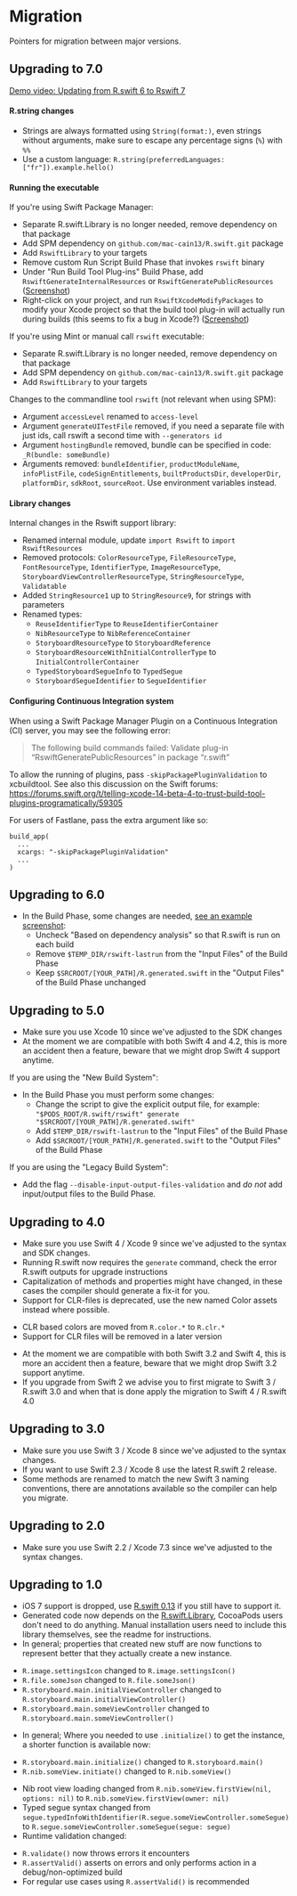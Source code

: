 # Migration

Pointers for migration between major versions.

## Upgrading to 7.0

[Demo video: Updating from R.swift 6 to Rswift 7](https://www.youtube.com/watch?v=icihJ_hin3I)

#### R.string changes
 - Strings are always formatted using `String(format:)`, even strings without arguments, make sure to escape any percentage signs (`%`) with `%%`
 - Use a custom language: `R.string(preferredLanguages: ["fr"]).example.hello()`

#### Running the executable

If you're using Swift Package Manager:
 - Separate R.swift.Library is no longer needed, remove dependency on that package
 - Add SPM dependency on `github.com/mac-cain13/R.swift.git` package
 - Add `RswiftLibrary` to your targets
 - Remove custom Run Script Build Phase that invokes `rswift` binary
 - Under "Run Build Tool Plug-ins" Build Phase, add `RswiftGenerateInternalResources` or `RswiftGeneratePublicResources` ([Screenshot](Images/RunBuildToolPluginsRswift.png))
 - Right-click on your project, and run `RswiftXcodeModifyPackages` to modify your Xcode project so that the build tool plug-in will actually run during builds (this seems to fix a bug in Xcode?) ([Screenshot](Images/RunXcodeModifyPackages.png))

If you're using Mint or manual call `rswift` executable:
 - Separate R.swift.Library is no longer needed, remove dependency on that package
 - Add SPM dependency on `github.com/mac-cain13/R.swift.git` package
 - Add `RswiftLibrary` to your targets

Changes to the commandline tool `rswift` (not relevant when using SPM):
 - Argument `accessLevel` renamed to `access-level`
 - Argument `generateUITestFile` removed, if you need a separate file with just ids, call rswift a second time with `--generators id`
 - Argument `hostingBundle` removed, bundle can be specified in code: `_R(bundle: someBundle)`
 - Arguments removed: `bundleIdentifier`, `productModuleName`, `infoPlistFile`, `codeSignEntitlements`, `builtProductsDir`, `developerDir`, `platformDir`, `sdkRoot`, `sourceRoot`. Use environment variables instead.

#### Library changes

Internal changes in the Rswift support library:
 - Renamed internal module, update `import Rswift` to `import RswiftResources`
 - Removed protocols: `ColorResourceType`, `FileResourceType`, `FontResourceType`, `IdentifierType`, `ImageResourceType`, `StoryboardViewControllerResourceType`, `StringResourceType`, `Validatable`
 - Added `StringResource1` up to `StringResource9`, for strings with parameters
 - Renamed types:
    * `ReuseIdentifierType` to `ReuseIdentifierContainer`
    * `NibResourceType` to `NibReferenceContainer`
    * `StoryboardResourceType` to `StoryboardReference`
    * `StoryboardResourceWithInitialControllerType` to `InitialControllerContainer`
    * `TypedStoryboardSegueInfo` to `TypedSegue`
    * `StoryboardSegueIdentifier` to `SegueIdentifier`

#### Configuring Continuous Integration system

When using a Swift Package Manager Plugin on a Continuous Integration (CI) server, you may see the following error:

> The following build commands failed:
>   Validate plug-in “RswiftGeneratePublicResources” in package “r.swift”

To allow the running of plugins, pass `-skipPackagePluginValidation` to xcbuildtool.  See also this discussion on the Swift forums: https://forums.swift.org/t/telling-xcode-14-beta-4-to-trust-build-tool-plugins-programatically/59305

For users of Fastlane, pass the extra argument like so:
```
build_app(
  ...
  xcargs: "-skipPackagePluginValidation"
  ...
)
```


## Upgrading to 6.0

- In the Build Phase, some changes are needed, [see an example screenshot](Images/BuildPhaseExample.png):
  * Uncheck "Based on dependency analysis" so that R.swift is run on each build
  * Remove `$TEMP_DIR/rswift-lastrun` from the "Input Files" of the Build Phase
  * Keep `$SRCROOT/[YOUR_PATH]/R.generated.swift` in the "Output Files" of the Build Phase unchanged

## Upgrading to 5.0

- Make sure you use Xcode 10 since we've adjusted to the SDK changes
- At the moment we are compatible with both Swift 4 and 4.2, this is more an accident then a feature, beware that we might drop Swift 4 support anytime.

If you are using the "New Build System":
- In the Build Phase you must perform some changes:
  * Change the script to give the explicit output file, for example: `"$PODS_ROOT/R.swift/rswift" generate "$SRCROOT/[YOUR_PATH]/R.generated.swift"`
  * Add `$TEMP_DIR/rswift-lastrun` to the "Input Files" of the Build Phase
  * Add `$SRCROOT/[YOUR_PATH]/R.generated.swift` to the "Output Files" of the Build Phase

If you are using the "Legacy Build System":
- Add the flag `--disable-input-output-files-validation` and *do not* add input/output files to the Build Phase.

## Upgrading to 4.0

- Make sure you use Swift 4 / Xcode 9 since we've adjusted to the syntax and SDK changes.
- Running R.swift now requires the `generate` command, check the error R.swift outputs for upgrade instructions
- Capitalization of methods and properties might have changed, in these cases the compiler should generate a fix-it for you.
- Support for CLR-files is deprecated, use the new named Color assets instead where possible.
 * CLR based colors are moved from `R.color.*` to `R.clr.*`
 * Support for CLR files will be removed in a later version
- At the moment we are compatible with both Swift 3.2 and Swift 4, this is more an accident then a feature, beware that we might drop Swift 3.2 support anytime.
- If you upgrade from Swift 2 we advise you to first migrate to Swift 3 / R.swift 3.0 and when that is done apply the migration to Swift 4 / R.swift 4.0

## Upgrading to 3.0

- Make sure you use Swift 3 / Xcode 8 since we've adjusted to the syntax changes.
- If you want to use Swift 2.3 / Xcode 8 use the latest R.swift 2 release.
- Some methods are renamed to match the new Swift 3 naming conventions, there are annotations available so the compiler can help you migrate.

## Upgrading to 2.0

- Make sure you use Swift 2.2 / Xcode 7.3 since we've adjusted to the syntax changes.

## Upgrading to 1.0

- iOS 7 support is dropped, use [R.swift 0.13](https://github.com/mac-cain13/R.swift/releases/tag/v0.13.0) if you still have to support it.
- Generated code now depends on the [R.swift.Library](https://github.com/mac-cain13/R.swift.Library), CocoaPods users don't need to do anything. Manual installation users need to include this library themselves, see the readme for instructions.
- In general; properties that created new stuff are now functions to represent better that they actually create a new instance.
 * `R.image.settingsIcon` changed to  `R.image.settingsIcon()`
 * `R.file.someJson` changed to `R.file.someJson()`
 * `R.storyboard.main.initialViewController` changed to `R.storyboard.main.initialViewController()`
 * `R.storyboard.main.someViewController` changed to `R.storyboard.main.someViewController()`
- In general; Where you needed to use `.initialize()` to get the instance, a shorter function is available now:
 * `R.storyboard.main.initialize()` changed to `R.storyboard.main()`
 * `R.nib.someView.initiate()` changed to `R.nib.someView()`
- Nib root view loading changed from `R.nib.someView.firstView(nil, options: nil)` to `R.nib.someView.firstView(owner: nil)`
- Typed segue syntax changed from `segue.typedInfoWithIdentifier(R.segue.someViewController.someSegue)` to `R.segue.someViewController.someSegue(segue: segue)`
- Runtime validation changed:
 * `R.validate()` now throws errors it encounters
 * `R.assertValid()` asserts on errors and only performs action in a debug/non-optimized build
 * For regular use cases using `R.assertValid()` is recommended
